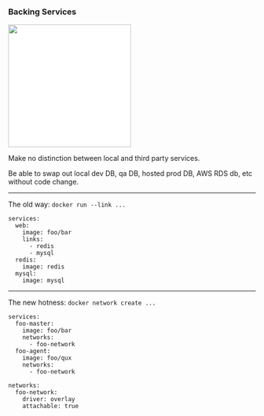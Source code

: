 ### Backing Services

<img src='attached-resources.png' style='background: white' height='250px'>

Make no distinction between local and third party services.

Be able to swap out local dev DB, qa DB, hosted prod DB, AWS RDS db, etc without code change.

---

The old way: `docker run --link ...`

```
services:
  web:
    image: foo/bar
    links:
      - redis
      - mysql
  redis:
    image: redis
  mysql:
    image: mysql
```

---

The new hotness: `docker network create ...`

```
services:
  foo-master:
    image: foo/bar
    networks:
      - foo-network
  foo-agent:
    image: foo/qux
    networks:
      - foo-network

networks:
  foo-network:
    driver: overlay
    attachable: true
```

